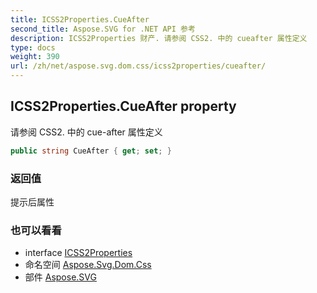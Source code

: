 ```yaml
---
title: ICSS2Properties.CueAfter
second_title: Aspose.SVG for .NET API 参考
description: ICSS2Properties 财产. 请参阅 CSS2. 中的 cueafter 属性定义
type: docs
weight: 390
url: /zh/net/aspose.svg.dom.css/icss2properties/cueafter/
---
```

## ICSS2Properties.CueAfter property

请参阅 CSS2. 中的 cue-after 属性定义

```csharp
public string CueAfter { get; set; }
```

### 返回值

提示后属性

### 也可以看看

* interface [ICSS2Properties](../)
* 命名空间 [Aspose.Svg.Dom.Css](../../icss2properties/)
* 部件 [Aspose.SVG](../../../)


